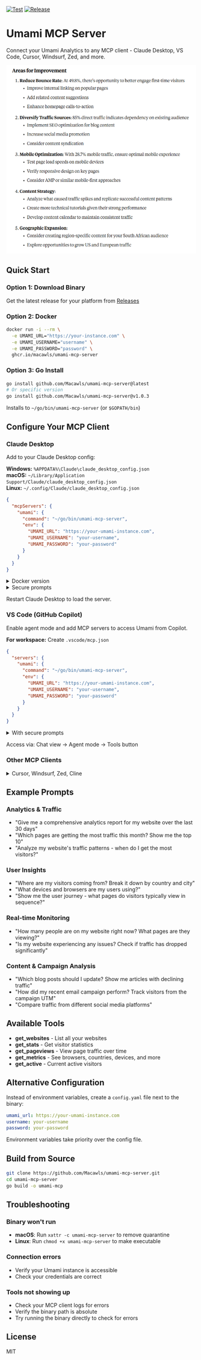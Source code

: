 [![Test](https://github.com/Macawls/umami-mcp-server/actions/workflows/test.yml/badge.svg)](https://github.com/Macawls/umami-mcp-server/actions/workflows/test.yml) [![Release](https://github.com/Macawls/umami-mcp-server/actions/workflows/release.yml/badge.svg)](https://github.com/Macawls/umami-mcp-server/actions/workflows/release.yml)

# Umami MCP Server

Connect your Umami Analytics to any MCP client - Claude Desktop, VS Code, Cursor, Windsurf, Zed, and more.

<img src=".github/workflows/insights.PNG" height="500">

## Quick Start

### Option 1: Download Binary

Get the latest release for your platform from [Releases](https://github.com/Macawls/umami-mcp-server/releases)

### Option 2: Docker

```bash
docker run -i --rm \
  -e UMAMI_URL="https://your-instance.com" \
  -e UMAMI_USERNAME="username" \
  -e UMAMI_PASSWORD="password" \
  ghcr.io/macawls/umami-mcp-server
```

### Option 3: Go Install

```bash
go install github.com/Macawls/umami-mcp-server@latest
# Or specific version
go install github.com/Macawls/umami-mcp-server@v1.0.3
```

Installs to `~/go/bin/umami-mcp-server` (or `$GOPATH/bin`)

## Configure Your MCP Client

### Claude Desktop

Add to your Claude Desktop config:

**Windows:** `%APPDATA%\Claude\claude_desktop_config.json`  
**macOS:** `~/Library/Application Support/Claude/claude_desktop_config.json`  
**Linux:** `~/.config/Claude/claude_desktop_config.json`

```json
{
  "mcpServers": {
    "umami": {
      "command": "~/go/bin/umami-mcp-server",
      "env": {
        "UMAMI_URL": "https://your-umami-instance.com",
        "UMAMI_USERNAME": "your-username",
        "UMAMI_PASSWORD": "your-password"
      }
    }
  }
}
```

<details>
<summary>Docker version</summary>

```json
{
  "mcpServers": {
    "umami": {
      "command": "docker",
      "args": [
        "run",
        "-i",
        "--rm",
        "-e",
        "UMAMI_URL",
        "-e",
        "UMAMI_USERNAME",
        "-e",
        "UMAMI_PASSWORD",
        "ghcr.io/macawls/umami-mcp-server"
      ],
      "env": {
        "UMAMI_URL": "https://your-umami-instance.com",
        "UMAMI_USERNAME": "your-username",
        "UMAMI_PASSWORD": "your-password"
      }
    }
  }
}
```

</details>

<details>
<summary>Secure prompts</summary>

```json
{
  "mcpServers": {
    "umami": {
      "command": "~/go/bin/umami-mcp-server",
      "env": {
        "UMAMI_URL": "${input:umami_url}",
        "UMAMI_USERNAME": "${input:umami_username}",
        "UMAMI_PASSWORD": "${input:umami_password}"
      }
    }
  },
  "inputs": [
    {
      "type": "promptString",
      "id": "umami_url",
      "description": "Umami instance URL"
    },
    {
      "type": "promptString",
      "id": "umami_username",
      "description": "Umami username"
    },
    {
      "type": "promptString",
      "id": "umami_password",
      "description": "Umami password",
      "password": true
    }
  ]
}
```

</details>

Restart Claude Desktop to load the server.

### VS Code (GitHub Copilot)

Enable agent mode and add MCP servers to access Umami from Copilot.

**For workspace:** Create `.vscode/mcp.json`

```json
{
  "servers": {
    "umami": {
      "command": "~/go/bin/umami-mcp-server",
      "env": {
        "UMAMI_URL": "https://your-umami-instance.com",
        "UMAMI_USERNAME": "your-username",
        "UMAMI_PASSWORD": "your-password"
      }
    }
  }
}
```

<details>
<summary>With secure prompts</summary>

```json
{
  "inputs": [
    {
      "type": "promptString",
      "id": "umami_url",
      "description": "Umami instance URL"
    },
    {
      "type": "promptString",
      "id": "umami_username",
      "description": "Umami username"
    },
    {
      "type": "promptString",
      "id": "umami_password",
      "description": "Umami password",
      "password": true
    }
  ],
  "servers": {
    "umami": {
      "command": "~/go/bin/umami-mcp-server",
      "env": {
        "UMAMI_URL": "${input:umami_url}",
        "UMAMI_USERNAME": "${input:umami_username}",
        "UMAMI_PASSWORD": "${input:umami_password}"
      }
    }
  }
}
```

</details>

Access via: Chat view → Agent mode → Tools button

### Other MCP Clients

<details>
<summary>Cursor, Windsurf, Zed, Cline</summary>

**Cursor:** `Ctrl/Cmd + Shift + P` → "Cursor Settings" → MCP section

**Windsurf:** Settings → MCP Settings → Add MCP Server  
Config location: `%APPDATA%\windsurf\mcp_settings.json` (Windows)

**Zed:** Settings → `assistant.mcp_servers`

**Cline:** VS Code Settings → Extensions → Cline → MCP Servers

All use similar JSON format as above. Docker and secure prompts work the same way.

</details>

## Example Prompts

### Analytics & Traffic

- "Give me a comprehensive analytics report for my website over the last 30 days"
- "Which pages are getting the most traffic this month? Show me the top 10"
- "Analyze my website's traffic patterns - when do I get the most visitors?"

### User Insights

- "Where are my visitors coming from? Break it down by country and city"
- "What devices and browsers are my users using?"
- "Show me the user journey - what pages do visitors typically view in sequence?"

### Real-time Monitoring

- "How many people are on my website right now? What pages are they viewing?"
- "Is my website experiencing any issues? Check if traffic has dropped significantly"

### Content & Campaign Analysis

- "Which blog posts should I update? Show me articles with declining traffic"
- "How did my recent email campaign perform? Track visitors from the campaign UTM"
- "Compare traffic from different social media platforms"

## Available Tools

- **get_websites** - List all your websites
- **get_stats** - Get visitor statistics
- **get_pageviews** - View page traffic over time
- **get_metrics** - See browsers, countries, devices, and more
- **get_active** - Current active visitors

## Alternative Configuration

Instead of environment variables, create a `config.yaml` file next to the binary:

```yaml
umami_url: https://your-umami-instance.com
username: your-username
password: your-password
```

Environment variables take priority over the config file.

## Build from Source

```bash
git clone https://github.com/Macawls/umami-mcp-server.git
cd umami-mcp-server
go build -o umami-mcp
```

## Troubleshooting

### Binary won't run

- **macOS**: Run `xattr -c umami-mcp-server` to remove quarantine
- **Linux**: Run `chmod +x umami-mcp-server` to make executable

### Connection errors

- Verify your Umami instance is accessible
- Check your credentials are correct

### Tools not showing up

- Check your MCP client logs for errors
- Verify the binary path is absolute
- Try running the binary directly to check for errors

## License

MIT
